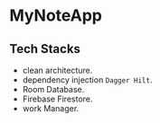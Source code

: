 # MyNoteApp
## Tech Stacks
- clean architecture.
- dependency injection `Dagger Hilt`.
- Room Database.
- Firebase Firestore.
- work Manager.
